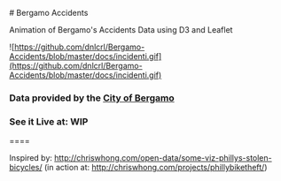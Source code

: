 # Bergamo Accidents


Animation of Bergamo's Accidents Data using D3 and Leaflet

![https://github.com/dnlcrl/Bergamo-Accidents/blob/master/docs/incidenti.gif](https://github.com/dnlcrl/Bergamo-Accidents/blob/master/docs/incidenti.gif)

### Data provided by the [City of Bergamo](https://www.dati.lombardia.it/Mobilit-e-trasporti/Comune-Bergamo-Incidenti-stradali/hds3-pqjq)

### See it Live at: WIP

====

Inspired by: http://chriswhong.com/open-data/some-viz-phillys-stolen-bicycles/ (in action at:  http://chriswhong.com/projects/phillybiketheft/)
